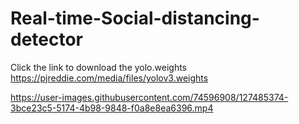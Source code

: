 # Real-time-Social-distancing-detector

Click the link to download the yolo.weights
https://pjreddie.com/media/files/yolov3.weights

https://user-images.githubusercontent.com/74596908/127485374-3bce23c5-5174-4b98-9848-f0a8e8ea6396.mp4

